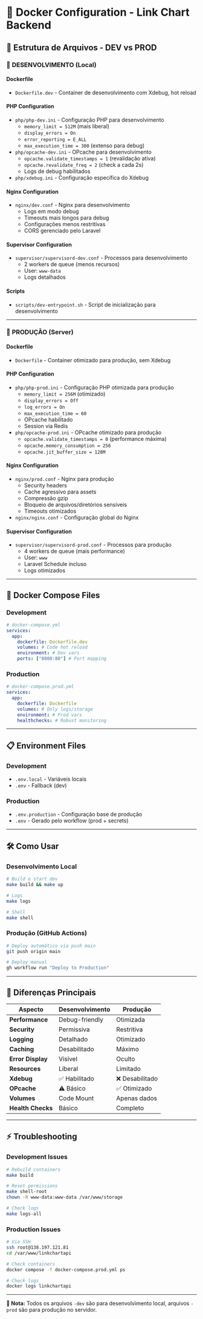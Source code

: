 # 🐳 Docker Configuration - Link Chart Backend

## 📂 Estrutura de Arquivos - DEV vs PROD

### 🔧 **DESENVOLVIMENTO (Local)**

#### Dockerfile
- `Dockerfile.dev` - Container de desenvolvimento com Xdebug, hot reload

#### PHP Configuration
- `php/php-dev.ini` - Configuração PHP para desenvolvimento
  - `memory_limit = 512M` (mais liberal)
  - `display_errors = On`
  - `error_reporting = E_ALL`
  - `max_execution_time = 300` (extenso para debug)
- `php/opcache-dev.ini` - OPcache para desenvolvimento
  - `opcache.validate_timestamps = 1` (revalidação ativa)
  - `opcache.revalidate_freq = 2` (check a cada 2s)
  - Logs de debug habilitados
- `php/xdebug.ini` - Configuração específica do Xdebug

#### Nginx Configuration  
- `nginx/dev.conf` - Nginx para desenvolvimento
  - Logs em modo debug
  - Timeouts mais longos para debug
  - Configurações menos restritivas
  - CORS gerenciado pelo Laravel

#### Supervisor Configuration
- `supervisor/supervisord-dev.conf` - Processos para desenvolvimento
  - 2 workers de queue (menos recursos)
  - User: `www-data`
  - Logs detalhados

#### Scripts
- `scripts/dev-entrypoint.sh` - Script de inicialização para desenvolvimento

---

### 🚀 **PRODUÇÃO (Server)**

#### Dockerfile
- `Dockerfile` - Container otimizado para produção, sem Xdebug

#### PHP Configuration
- `php/php-prod.ini` - Configuração PHP otimizada para produção
  - `memory_limit = 256M` (otimizado)
  - `display_errors = Off`
  - `log_errors = On`
  - `max_execution_time = 60`
  - OPcache habilitado
  - Session via Redis
- `php/opcache-prod.ini` - OPcache otimizado para produção
  - `opcache.validate_timestamps = 0` (performance máxima)
  - `opcache.memory_consumption = 256`
  - `opcache.jit_buffer_size = 128M`

#### Nginx Configuration
- `nginx/prod.conf` - Nginx para produção
  - Security headers
  - Cache agressivo para assets
  - Compressão gzip
  - Bloqueio de arquivos/diretórios sensíveis
  - Timeouts otimizados
- `nginx/nginx.conf` - Configuração global do Nginx

#### Supervisor Configuration  
- `supervisor/supervisord-prod.conf` - Processos para produção
  - 4 workers de queue (mais performance)
  - User: `www`
  - Laravel Schedule incluso
  - Logs otimizados

---

## 🔄 **Docker Compose Files**

### Development
```yaml
# docker-compose.yml
services:
  app:
    dockerfile: Dockerfile.dev
    volumes: # Code hot reload
    environment: # Dev vars
    ports: ["8000:80"] # Port mapping
```

### Production  
```yaml
# docker-compose.prod.yml
services:
  app:
    dockerfile: Dockerfile
    volumes: # Only logs/storage
    environment: # Prod vars
    healthchecks: # Robust monitoring
```

---

## 📋 **Environment Files**

### Development
- `.env.local` - Variáveis locais
- `.env` - Fallback (dev)

### Production
- `.env.production` - Configuração base de produção
- `.env` - Gerado pelo workflow (prod + secrets)

---

## 🛠️ **Como Usar**

### Desenvolvimento Local
```bash
# Build e start dev
make build && make up

# Logs
make logs

# Shell 
make shell
```

### Produção (GitHub Actions)
```bash
# Deploy automático via push main
git push origin main

# Deploy manual
gh workflow run "Deploy to Production"
```

---

## 🎯 **Diferenças Principais**

| Aspecto | Desenvolvimento | Produção |
|---------|----------------|----------|
| **Performance** | Debug-friendly | Otimizada |
| **Security** | Permissiva | Restritiva |
| **Logging** | Detalhado | Otimizado |
| **Caching** | Desabilitado | Máximo |
| **Error Display** | Visível | Oculto |
| **Resources** | Liberal | Limitado |
| **Xdebug** | ✅ Habilitado | ❌ Desabilitado |
| **OPcache** | ⚠️ Básico | ✅ Otimizado |
| **Volumes** | Code Mount | Apenas dados |
| **Health Checks** | Básico | Completo |

---

## ⚡ **Troubleshooting**

### Development Issues
```bash
# Rebuild containers
make build

# Reset permissions  
make shell-root
chown -R www-data:www-data /var/www/storage

# Check logs
make logs-all
```

### Production Issues
```bash
# Via SSH
ssh root@138.197.121.81
cd /var/www/linkchartapi

# Check containers
docker compose -f docker-compose.prod.yml ps

# Check logs
docker logs linkchartapi
```

---

**📌 Nota:** Todos os arquivos `-dev` são para desenvolvimento local, arquivos `-prod` são para produção no servidor.
